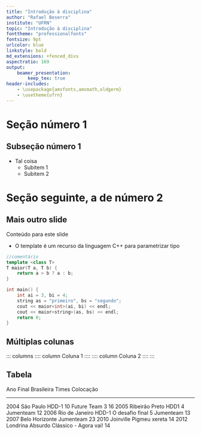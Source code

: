 ```yaml
---
title: "Introdução à disciplina"
author: "Rafael Beserra"
institute: "UFRN"
topic: "Introdução à disciplina"
fonttheme: "professionalfonts"
fontsize: 9pt
urlcolor: blue
linkstyle: bold
md_extensions: +fenced_divs
aspectratio: 169
output:
	beamer_presentation:
		keep_tex: true
header-includes:
	- \usepackage{amsfonts,amsmath,oldgerm}
	- \usetheme{ufrn}
---
```


# Seção número 1

## Subseção número 1

- Tal coisa
	- Subitem 1
	- Subitem 2

# Seção seguinte, a de número 2

## Mais outro slide

Conteúdo para este slide

- O template é um recurso da linguagem C++ para parametrizar tipo
```c++
//comentário
template <class T>
T maior(T a, T b) {
	return a > b ? a : b;
}

int main() {
	int ai = 3, bi = 4;
	string as = "primeiro", bs = "segundo";
	cout << maior<int>(ai, bi) << endl;
	cout << maior<string>(as, bs) << endl;
	return 0;
}
```


## Múltiplas colunas

::: columns
:::: column
Coluna 1
::::
:::: column
Coluna 2
::::
:::

## Tabela

Ano		Final Brasileira	Times							Colocação
----	----------------	------------------				---------
2004	São Paulo			HDD-1							10
							Future Team 3					16
2005	Ribeirão Preto		HDD1							4
							Jumenteam						12
2006	Rio de Janeiro		HDD-1 O desafio final			5
							Jumenteam						13
2007	Belo Horizonte		Jumenteam						23
2010	Joinville			Pigmeu xereta					14
2012	Londrina			Absurdo Clássico - Agora vai!	14

